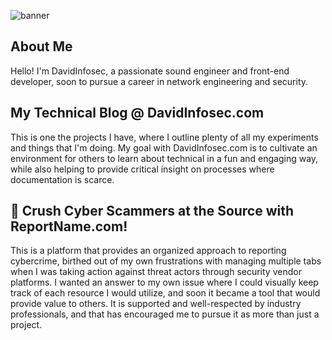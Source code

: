 ![banner](https://github.com/davidinfosec/DavidInfosec/assets/87215831/33f7e8c2-87dd-4200-b6f8-3f73ab2d401a)

## About Me

Hello! I'm DavidInfosec, a passionate sound engineer and front-end developer, soon to pursue a career in network engineering and security.


## My Technical Blog @ DavidInfosec.com

This is one the projects I have, where I outline plenty of all my experiments and things that I'm doing. My goal with DavidInfosec.com is to cultivate an environment for others to learn about technical in a fun and engaging way, while also helping to provide critical insight on processes where documentation is scarce.

## 🚫 Crush Cyber Scammers at the Source with ReportName.com!

This is a platform that provides an organized approach to reporting cybercrime, birthed out of my own frustrations with managing multiple tabs when I was taking action against threat actors through security vendor platforms. I wanted an answer to my own issue where I could visually keep track of each resource I would utilize, and soon it became a tool that would provide value to others. It is supported and well-respected by industry professionals, and that has encouraged me to pursue it as more than just a project.

